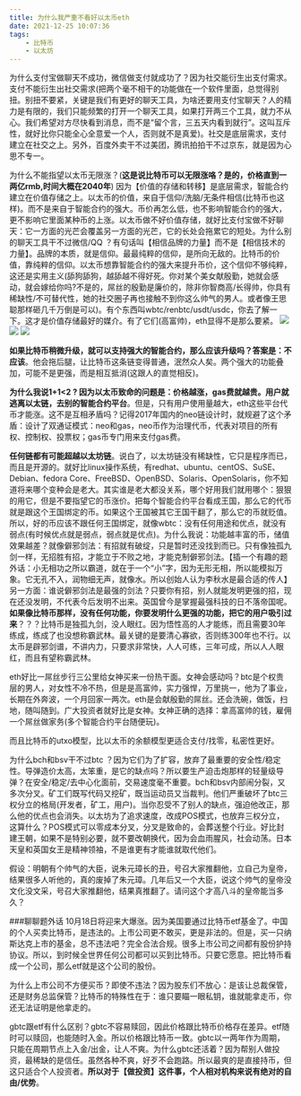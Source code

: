 ```yaml
---
title: 为什么我严重不看好以太币eth
date: 2021-12-25 10:07:36
tags:
    - 比特币
    - 以太坊
---
```

为什么支付宝做聊天不成功，微信做支付就成功了？因为社交能衍生出支付需求。支付不能衍生出社交需求(把两个毫不相干的功能做在一个软件里面，总觉得别扭。别扭不要紧，关键是我们有更好的聊天工具，为啥还要用支付宝聊天？人的精力是有限的，我们只能频繁的打开一个聊天工具，如果打开两三个工具，就力不从心。我们希望对方尽快看到消息，而不是“留个言，三五天内看到就行”。这叫互斥性，就好比你只能全心全意爱一个人，否则就不是真爱)。社交是底层需求，支付建立在社交之上。另外，百度外卖干不过美团，腾讯拍拍干不过京东，就是因为心思不专一。

为什么不能指望以太币无限涨？(**这是说比特币可以无限涨咯？是的，价格直到一两亿rmb,时间大概在2040年**) 因为【价值的存储和转移】是底层需求，智能合约建立在价值存储之上。以太币的价值，来自于信仰/洗脑/无条件相信(比特币也这样)。而不是来自于智能合约的强大。币价再怎么低，也不影响智能合约的强大，更不影响它里面某种币的上涨。以太币做不好价值存储，就好比支付宝做不好聊天：它一方面的光芒会覆盖另一方面的光芒，它的长处会拖累它的短处。为什么别的聊天工具干不过微信/QQ ？有句话叫【相信品牌的力量】而不是【相信技术的力量】。品牌的本质，就是信仰。最最纯粹的信仰，是所向无敌的。比特币的价值，靠纯粹的信仰。以太币想靠智能合约的强大来提升币价，这个信仰不够纯粹，这还是实用主义(舔狗舔狗，越舔越不得好死。你对某个美女献殷勤，她就会感动，就会嫁给你吗?不是的，屌丝的殷勤是廉价的，除非你智商高/长得帅，你具有稀缺性/不可替代性，她的社交圈子再也接触不到你这么帅气的男人。或者像王思聪那样砸几千万倒是可以)。有个东西叫wbtc/renbtc/usdt/usdc，你去了解一下。这才是价值存储最好的媒介。有了它们(高富帅)，eth显得不是那么要紧。
![](/image/eth1.png)
![](/image/eth2.png)
![](/image/eth3.png)

**如果比特币稍微升级，就可以支持强大的智能合约，那么应该升级吗？答案是：不应该**。他会拖后腿，让比特币这条链变得普通，泯然众人矣。两个强大的功能叠加，可能不是更强，而是相互抵消(这跟人的直觉相反)。

**为什么我说1+1<2 ? 因为以太币致命的问题是：价格越涨，gas费就越贵。用户就逃离以太链，去别的智能合约平台**。但是，只有用户使用量越大，eth这些平台代币才能涨。这不是互相矛盾吗？记得2017年国内的neo链设计时，就规避了这个矛盾：设计了双通证模式：neo和gas，neo币作为治理代币，代表对项目的所有权、控制权、投票权；gas币专门用来支付gas费。

**任何链都有可能超越以太坊链**。说白了，以太坊链没有稀缺性，它只是程序而已，而且是开源的。就好比linux操作系统，有redhat、ubuntu、centOS、SuSE、Debian、fedora Core、FreeBSD、OpenBSD、Solaris、OpenSolaris，你不知道将来哪个变种会是老大。其实谁是老大都没关系，哪个好用我们就用哪个：狠狠的用它，但是不要指望它的币涨价。把每个智能合约平台看成王国，那么它的代币就是跟这个王国绑定的币。如果这个王国被其它王国干翻了，那么它的币就贬值。所以，好的币应该不跟任何王国绑定，就像wbtc：没有任何用途和优点，就没有弱点(有时候优点就是弱点，弱点就是优点)。为什么我说：功能越丰富的币，储值效果越差？就像僻邪剑法：有招就有破绽，只是暂时还没找到而已。只有像独孤九剑一样，无招胜有招，才能立于不败之地，才能克制僻邪剑法。【插一个有趣的题外话：小无相功之所以霸道，就在于一个“小”字，因为无形无相，所以能模拟万象。它无孔不入，润物细无声，就像水。所以创始人认为李秋水是最合适的传人】另一方面：谁说僻邪剑法是最强的剑法？只要你有招，别人就能发明更强的招，现在还没发明，不代表今后发明不出来。英国曾今是掌握最强科技的日不落帝国呢。**如果像比特币那样，没有任何功能，你要发明什么更强的功能，把它的用户吸引过来**？？？比特币是独孤九剑，没人眼红。因为悟性高的人才能练，而且需要30年练成，练成了也没想称霸武林。最关键的是要清心寡欲，否则练300年也不行。以太币是辟邪剑谱，不讲内力，只要求非常快，人人可练，三年可成，所以人人眼红，而且有望称霸武林。

eth好比一屌丝步行三公里给女神买来一份热干面。女神会感动吗？btc是个权贵层的男人，对女性不冷不热，但是是高富帅，实力强悍，万里挑一，他为了事业，长期在外奔波，一个月回家一两次。eth是会献殷勤的屌丝。还会洗碗，做饭，扫地，随叫随到。广大投资者就好比是女神。女神正确的选择：拿高富帅的钱，雇佣一个屌丝做家务(多个智能合约平台随便玩)。

而且比特币的utxo模型，比以太币的余额模型更适合支付/找零，私密性更好。

为什么bch和bsv干不过btc ？因为它们为了扩容，放弃了最重要的安全性/稳定性。导弹造价太高，太笨重，是它的缺点吗？所以要生产迫击炮那样的轻量级导弹？在安全/稳定/去中心化面前，交易速度毫不重要。bch和bsv内部闹分裂，又多次分叉。矿工们既写代码又挖矿，既当运动员又当裁判。他们严重破坏了btc三权分立的格局(开发者，矿工，用户)。当你忍受不了别人的缺点，强迫他改正，那么他的优点也会消失。以太坊为了追求速度，改成POS模式，也放弃三权分立，这算什么？POS模式可以零成本分叉，分叉是致命的，会葬送整个行业。好比封建王朝，如果不是特别必要，就不要改朝换代，因为会血雨腥风，社会动荡。日本天皇和英国女王是精神领袖，不是谁更有才能谁就取代他们。

假设：明朝有个帅气的大臣，说朱元璋长的丑，号召大家推翻他，立自己为皇帝，结果很多人听他的，真的废掉了朱元璋。几年后又一个大臣，说这个帅气的皇帝没文化没文采，号召大家推翻他，结果真推翻了。请问这个才高八斗的皇帝能当多久？

###聊聊题外话
10月18日将迎来大爆涨。因为美国要通过比特币etf基金了。中国的个人买卖比特币，是违法的。上市公司更不敢买，更是非法的。但是，买一只纳斯达克上市的基金，总不违法吧？完全合法合规。很多上市公司之间都有股份护持协议。所以，到时候全世界任何公司都可以买到比特币。只要它愿意。把比特币看成一个公司，那么etf就是这个公司的股份。

为什么上市公司不方便买币？即使不违法？因为股东们不放心：是该让总裁保管，还是财务总监保管？比特币的特殊性在于：谁只要瞄一眼私钥，谁就能拿走币，你还无法证明是他拿走的。

gbtc跟etf有什么区别？gbtc不容易赎回，因此价格跟比特币价格存在差异。etf随时可以赎回，也能随时入金。所以价格跟比特币一致。gbtc以一两年作为周期，只能在周期节点上入金/出金，让人不爽。为什么gbtc还活着？因为帮别人做投资，最稀缺的是信任。虽然各种不爽，好歹不会跑路。所以最爽的是直接持币，但这只适合个人投资者。**所以对于【做投资】这件事，个人相对机构来说有绝对的自由/优势**。